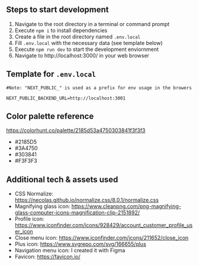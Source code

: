 ## Steps to start development

1. Navigate to the root directory in a terminal or command prompt
2. Execute `npm i` to install dependencies
3. Create a file in the root directory named `.env.local`
4. Fill `.env.local` with the necessary data (see template below)
5. Execute `npm run dev` to start the development enviornment
6. Navigate to http://localhost:3000/ in your web browser

## Template for `.env.local`

```
#Note: "NEXT_PUBLIC_" is used as a prefix for env usage in the browers

NEXT_PUBLIC_BACKEND_URL=http://localhost:3001
```

## Color palette reference

https://colorhunt.co/palette/2185d53a4750303841f3f3f3

- #2185D5
- #3A4750
- #303841
- #F3F3F3

## Additional tech & assets used

- CSS Normalize: https://necolas.github.io/normalize.css/8.0.1/normalize.css
- Magnifying glass icon: https://www.cleanpng.com/png-magnifying-glass-computer-icons-magnification-clip-2151892/
- Profile icon: https://www.iconfinder.com/icons/928429/account_customer_profile_user_icon
- Close menu icon: https://www.iconfinder.com/icons/211652/close_icon
- Plus icon: https://www.svgrepo.com/svg/166655/plus
- Navigation menu icon: I created it with Figma
- Favicon: https://favicon.io/
